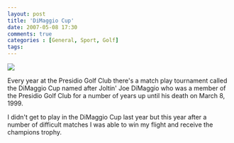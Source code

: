 ```yaml
---
layout: post
title: 'DiMaggio Cup'
date: 2007-05-08 17:30
comments: true
categories : [General, Sport, Golf]
tags:
---
```

<img src="/images/dimaggio.png"/>

Every year at the Presidio Golf Club there's a match play tournament called the DiMaggio Cup named after Joltin' Joe DiMaggio who was a member of the Presidio Golf Club for a number of years up until his death on March 8, 1999.

I didn't get to play in the DiMaggio Cup last year but this year after a number of difficult matches I was able to win my flight and receive the champions trophy.



